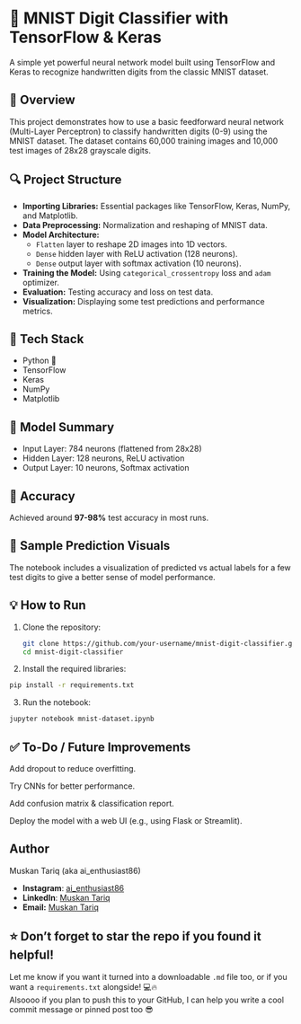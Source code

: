 # 🧠 MNIST Digit Classifier with TensorFlow & Keras

A simple yet powerful neural network model built using TensorFlow and Keras to recognize handwritten digits from the classic MNIST dataset.

## 📝 Overview

This project demonstrates how to use a basic feedforward neural network (Multi-Layer Perceptron) to classify handwritten digits (0-9) using the MNIST dataset. The dataset contains 60,000 training images and 10,000 test images of 28x28 grayscale digits.

## 🔍 Project Structure

- **Importing Libraries:** Essential packages like TensorFlow, Keras, NumPy, and Matplotlib.
- **Data Preprocessing:** Normalization and reshaping of MNIST data.
- **Model Architecture:**
  - `Flatten` layer to reshape 2D images into 1D vectors.
  - `Dense` hidden layer with ReLU activation (128 neurons).
  - `Dense` output layer with softmax activation (10 neurons).
- **Training the Model:** Using `categorical_crossentropy` loss and `adam` optimizer.
- **Evaluation:** Testing accuracy and loss on test data.
- **Visualization:** Displaying some test predictions and performance metrics.

## 🚀 Tech Stack

- Python 🐍
- TensorFlow
- Keras
- NumPy
- Matplotlib

## 🧠 Model Summary

- Input Layer: 784 neurons (flattened from 28x28)
- Hidden Layer: 128 neurons, ReLU activation
- Output Layer: 10 neurons, Softmax activation

## 🎯 Accuracy

Achieved around **97-98%** test accuracy in most runs.

## 📸 Sample Prediction Visuals

The notebook includes a visualization of predicted vs actual labels for a few test digits to give a better sense of model performance.

## 💡 How to Run

1. Clone the repository:
   ```bash
   git clone https://github.com/your-username/mnist-digit-classifier.git
   cd mnist-digit-classifier
2. Install the required libraries:

```bash
pip install -r requirements.txt
```
3. Run the notebook:

````bash
jupyter notebook mnist-dataset.ipynb
````

## ✅ To-Do / Future Improvements
Add dropout to reduce overfitting.

Try CNNs for better performance.

Add confusion matrix & classification report.

Deploy the model with a web UI (e.g., using Flask or Streamlit).

## Author
Muskan Tariq (aka ai_enthusiast86)

- **Instagram**: [ai_enthusiast86](https://www.instagram.com/ai_enthusiast86)
- **LinkedIn**: [Muskan Tariq](https://www.linkedin.com/in/muskan-tariq-095a50282)
- **Email:** [Muskan Tariq](muskantariq2003@gmail.com)

⭐ Don’t forget to star the repo if you found it helpful!
---

Let me know if you want it turned into a downloadable `.md` file too, or if you want a `requirements.txt` alongside! 💻🔥  
Alsoooo if you plan to push this to your GitHub, I can help you write a cool commit message or pinned post too 😎
